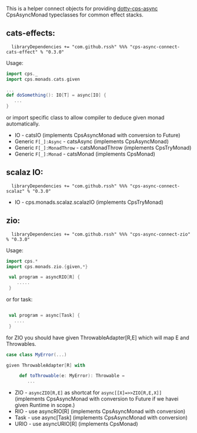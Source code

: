 

 This is a helper connect objects for providing [dotty-cps-async](http://https://github.com/rssh/dotty-cps-async) CpsAsyncMonad typeclasses for common effect stacks.


## cats-effects:

```
  libraryDependencies += "com.github.rssh" %%% "cps-async-connect-cats-effect" % "0.3.0"  
```


Usage:

```scala
import cps._
import cps.monads.cats.given

...
def doSomething(): IO[T] = async[IO] {
   ...
}

```

 or import specific class to allow compiler to deduce given monad automatically.

  * IO  -  catsIO  (implements CpsAsyncMonad with conversion to Future)
  * Generic `F[_]:Async` - catsAsync (implements CpsAsyncMonad)
  * Generic `F[_]:MonadThrow` - catsMonadThrow (implements CpsTryMonad)
  * Generic `F[_]:Monad` - catsMonad (implements CpsMonad)


## scalaz IO:

```
  libraryDependencies += "com.github.rssh" %%% "cps-async-connect-scalaz" % "0.3.0"  
```

  * IO - cps.monads.scalaz.scalazIO  (implements CpsTryMonad)


## zio:

```
  libraryDependencies += "com.github.rssh" %%% "cps-async-connect-zio" % "0.3.0"  
```

Usage:

```scala
import cps.*
import cps.monads.zio.{given,*}

 val program = asyncRIO[R] {
    .....
 }

```

or for task:

```scala

 val program = async[Task] {
   ....
 }


```

for ZIO you should have given ThrowableAdapter[R,E] which will map E and Throwables.

```scala
case class MyError(...)

given ThrowableAdapter[R] with

     def toThrowable(e: MyError): Throwable =
        ...
```


  * ZIO  -  `asyncZIO[R,E]` as shortcat for `async[[X]=>>ZIO[R,E,X]]` (implements CpsAsyncMonad with conversion to Future if we havei given Runtime in scope.)
  * RIO  -  use asyncRIO[R]  (implements CpsAsyncMonad with conversion)
  * Task  -  use async[Task]  (implements CpsAsyncMonad with conversion)
  * URIO  -  use asyncURIO[R]  (implements CpsMonad)
  


